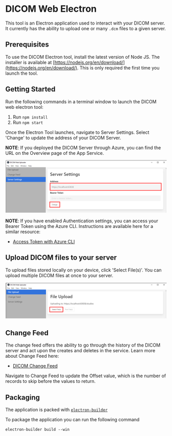 # DICOM Web Electron
This tool is an Electron application used to interact with your DICOM server. It currently has the ability to upload one or many `.dcm` files to a given server.

## Prerequisites
To use the DICOM Electron tool, install the latest version of Node JS. The installer is available at [https://nodejs.org/en/download/](https://nodejs.org/en/download/). This is only required the first time you launch the tool.

## Getting Started
Run the following commands in a terminal window to launch the DICOM web electron tool:

1. Run `npm install`
2. Run `npm start`

Once the Electron Tool launches, navigate to Server Settings. Select 'Change' to update the address of your DICOM Server.

**NOTE**: If you deployed the DICOM Server through Azure, you can find the URL on the Overview page of the App Service.

![Electron tool settings](images/electron-tool-settings.png)

**NOTE**: If you have enabled Authentication settings, you can access your Bearer Token using the Azure CLI. Instructions are available here for a similar resource:

- [Access Token with Azure CLI](https://docs.microsoft.com/en-us/azure/healthcare-apis/get-healthcare-apis-access-token-cli)

## Upload DICOM files to your server
To upload files stored locally on your device, click 'Select File(s)'. You can upload multiple DICOM files at once to your server.

![Electron tool upload](images/electron-tool-upload.png)

## Change Feed
The change feed offers the ability to go through the history of the DICOM server and act upon the creates and deletes in the service. Learn more about Change Feed here:
- [DICOM Change Feed](https://github.com/microsoft/dicom-server/blob/master/docs/users/ChangeFeed.md)

Navigate to Change Feed to update the Offset value, which is the number of records to skip before the values to return.

## Packaging
The application is packed with [`electron-builder`](https://www.electron.build/)

To package the application you can run the following command

```
electron-builder build --win
```